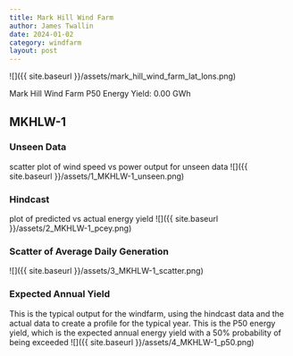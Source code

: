 ```yaml
---
title: Mark Hill Wind Farm
author: James Twallin
date: 2024-01-02
category: windfarm
layout: post
---
```

![]({{ site.baseurl }}/assets/mark_hill_wind_farm_lat_lons.png)

Mark Hill Wind Farm P50 Energy Yield: 0.00 GWh

MKHLW-1
-------------
### Unseen Data 
scatter plot of wind speed vs power output for unseen data
![]({{ site.baseurl }}/assets/1_MKHLW-1_unseen.png)
### Hindcast 
plot of predicted vs actual energy yield
![]({{ site.baseurl }}/assets/2_MKHLW-1_pcey.png)
### Scatter of Average Daily Generation 

![]({{ site.baseurl }}/assets/3_MKHLW-1_scatter.png)
### Expected Annual Yield 
This is the typical output for the windfarm, using the hindcast data and the actual data to create a profile for the typical year. This is the P50 energy yield, which is the expected annual energy yield with a 50% probability of being exceeded
![]({{ site.baseurl }}/assets/4_MKHLW-1_p50.png)

